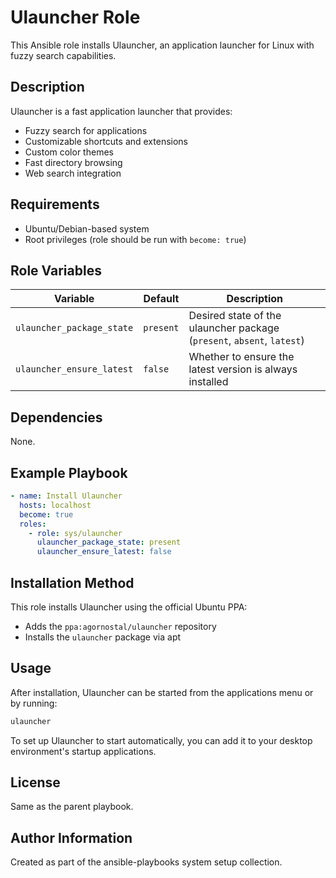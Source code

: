 # Ulauncher Role

This Ansible role installs Ulauncher, an application launcher for Linux with fuzzy search capabilities.

## Description

Ulauncher is a fast application launcher that provides:
- Fuzzy search for applications
- Customizable shortcuts and extensions  
- Custom color themes
- Fast directory browsing
- Web search integration

## Requirements

- Ubuntu/Debian-based system
- Root privileges (role should be run with `become: true`)

## Role Variables

| Variable | Default | Description |
|----------|---------|-------------|
| `ulauncher_package_state` | `present` | Desired state of the ulauncher package (`present`, `absent`, `latest`) |
| `ulauncher_ensure_latest` | `false` | Whether to ensure the latest version is always installed |

## Dependencies

None.

## Example Playbook

```yaml
- name: Install Ulauncher
  hosts: localhost
  become: true
  roles:
    - role: sys/ulauncher
      ulauncher_package_state: present
      ulauncher_ensure_latest: false
```

## Installation Method

This role installs Ulauncher using the official Ubuntu PPA:
- Adds the `ppa:agornostal/ulauncher` repository
- Installs the `ulauncher` package via apt

## Usage

After installation, Ulauncher can be started from the applications menu or by running:
```bash
ulauncher
```

To set up Ulauncher to start automatically, you can add it to your desktop environment's startup applications.

## License

Same as the parent playbook.

## Author Information

Created as part of the ansible-playbooks system setup collection.
